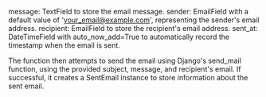 message: TextField to store the email message.
sender: EmailField with a default value of 'your_email@example.com', representing the sender's email address.
recipient: EmailField to store the recipient's email address.
sent_at: DateTimeField with auto_now_add=True to automatically record the timestamp when the email is sent.

The function then attempts to send the email using Django's send_mail function, using the provided subject, message, and recipient's email. If successful, it creates a SentEmail instance to store information about the sent email.